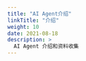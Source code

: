 ```yaml
---
title: "AI Agent介绍"
linkTitle: "介绍"
weight: 10
date: 2021-08-18
description: >
  AI Agent 介绍和资料收集
---
```




